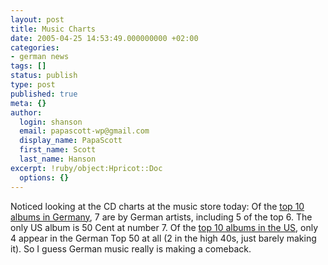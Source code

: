 ```yaml
---
layout: post
title: Music Charts
date: 2005-04-25 14:53:49.000000000 +02:00
categories:
- german news
tags: []
status: publish
type: post
published: true
meta: {}
author:
  login: shanson
  email: papascott-wp@gmail.com
  display_name: PapaScott
  first_name: Scott
  last_name: Hanson
excerpt: !ruby/object:Hpricot::Doc
  options: {}
---
```

<p>Noticed looking at the CD charts at the music store today: Of the <a href="http://stat.allofmp3.com/ratings/charts.shtml?action=DEalbums">top 10 albums in Germany</a>, 7 are by German artists, including 5 of the top 6. The only US album is 50 Cent at number 7. Of the <a href="http://stat.allofmp3.com/ratings/charts.shtml?action=AMERalbums">top 10 albums in the US</a>, only 4 appear in the German Top 50 at all (2 in the high 40s, just barely making it). So I guess German music really is making a comeback.</p>
